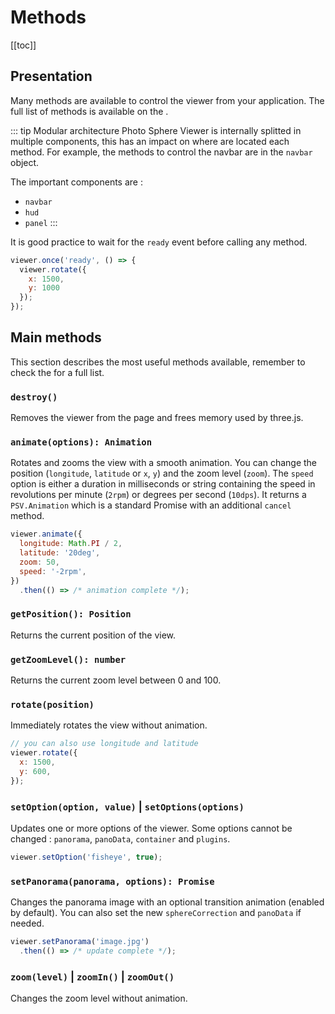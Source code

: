 # Methods

[[toc]]

## Presentation

Many methods are available to control the viewer from your application. The full list of methods is available on the <ApiLink page="PSV.Viewer.html"/>.

::: tip Modular architecture
Photo Sphere Viewer is internally splitted in multiple components, this has an impact on where are located each method. For example, the methods to control the navbar are in the `navbar` object.

The important components are :
  - `navbar`
  - `hud`
  - `panel`
:::

It is good practice to wait for the `ready` event before calling any method.

```js
viewer.once('ready', () => {
  viewer.rotate({
    x: 1500,
    y: 1000
  });
});
```

## Main methods

This section describes the most useful methods available, remember to check the <ApiLink page="PSV.Viewer.html"/> for a full list.

### `destroy()`

Removes the viewer from the page and frees memory used by three.js.

### `animate(options): Animation`

Rotates and zooms the view with a smooth animation. You can change the position (`longitude`, `latitude` or `x`, `y`) and the zoom level (`zoom`). The `speed` option is either a duration in milliseconds or string containing the speed in revolutions per minute (`2rpm`) or degrees per second (`10dps`). It returns a `PSV.Animation` which is a standard Promise with an additional `cancel` method.

```js
viewer.animate({
  longitude: Math.PI / 2,
  latitude: '20deg',
  zoom: 50,
  speed: '-2rpm',
})
  .then(() => /* animation complete */);
```

### `getPosition(): Position`

Returns the current position of the view.

### `getZoomLevel(): number`

Returns the current zoom level between 0 and 100.

### `rotate(position)`

Immediately rotates the view without animation.

```js
// you can also use longitude and latitude
viewer.rotate({
  x: 1500,
  y: 600,
});
```

### `setOption(option, value)` | `setOptions(options)`

Updates one or more options of the viewer. Some options cannot be changed : `panorama`, `panoData`, `container` and `plugins`.

```js
viewer.setOption('fisheye', true);
```

### `setPanorama(panorama, options): Promise`

Changes the panorama image with an optional transition animation (enabled by default). You can also set the new `sphereCorrection` and `panoData` if needed.

```js
viewer.setPanorama('image.jpg')
  .then(() => /* update complete */);
```

### `zoom(level)` | `zoomIn()` | `zoomOut()`

Changes the zoom level without animation.

